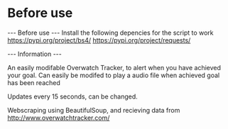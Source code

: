<h1>Before use</h1>

--- Before use ---
Install the following depencies for the script to work
https://pypi.org/project/bs4/
https://pypi.org/project/requests/

--- Information ---

An easily modifable Overwatch Tracker, to alert when you have achieved your goal.
Can easily be modifed to play a audio file when achieved goal has been reached

Updates every 15 seconds, can be changed.

Webscraping using BeautifulSoup, and recieving data from http://www.overwatchtracker.com/
 
